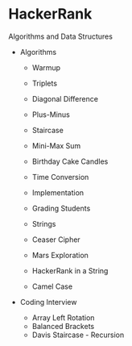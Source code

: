 # HackerRank
Algorithms and Data Structures

* Algorithms 
  * Warmup
  
   * Triplets
   * Diagonal Difference
   * Plus-Minus
   * Staircase
   * Mini-Max Sum
   * Birthday Cake Candles
   * Time Conversion

  * Implementation
  
   * Grading Students
   
  * Strings
  
   * Ceaser Cipher
   * Mars Exploration
   * HackerRank in a String
   * Camel Case

* Coding Interview
  * Array Left Rotation
  * Balanced Brackets
  * Davis Staircase - Recursion
